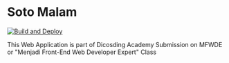 # Soto Malam

[![Build and Deploy](https://github.com/ImBIOS/soto-malam-mfwde/actions/workflows/deploy.yml/badge.svg)](https://github.com/ImBIOS/soto-malam-mfwde/actions/workflows/deploy.yml)

This Web Application is part of Dicosding Academy Submission on MFWDE or "Menjadi Front-End Web Developer Expert" Class
